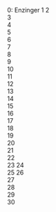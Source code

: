 0: Enzinger
1 
2  
3  
4  
5  
6  
7  
8  
9  
10  
11  
12  
13  
14  
15    
16  
17    
18  
19  
20  
21  
22  
23 
24  
25 
26  
27  
28  
29  
30  